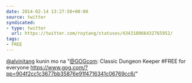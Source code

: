 ```yaml
---
date: 2014-02-14 13:27:50+00:00
source: twitter
syndicated:
- type: twitter
  url: https://twitter.com/roytang/statuses/434318066432765952/
tags:
- FREE
---
```


[@alvinjtang](https://twitter.com/alvinjtang/) kunin mo na "[@GOGcom](https://twitter.com/GOGcom/): Classic Dungeon Keeper #FREE for everyone https://www.gog.com/?pp=904f2cc1c3677bb35876e91f4716341c06769cc6/"